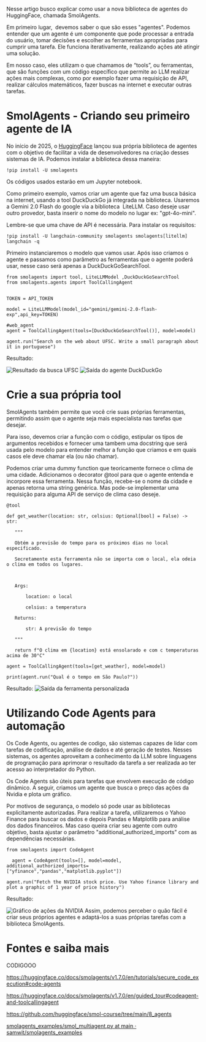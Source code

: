 
Nesse artigo busco explicar como usar a nova biblioteca de agentes do HuggingFace, chamada SmolAgents. 

Em primeiro lugar,  devemos saber o que são esses "agentes". Podemos entender que um agente é um componente que pode processar a entrada do usuário, tomar decisões e escolher as ferramentas apropriadas para cumprir uma tarefa. Ele funciona iterativamente, realizando ações até atingir uma solução.

Em nosso caso, eles utilizam o que chamamos de “tools”, ou ferramentas, que são funções com um código específico que permite ao LLM realizar ações mais complexas, como por exemplo fazer uma requisição de API, realizar cálculos matemáticos, fazer buscas na internet e executar outras tarefas.


# SmolAgents - Criando seu primeiro agente de IA

No início de 2025, o [HuggingFace](https://huggingface.co/docs/smolagents/index) lançou sua própria biblioteca de agentes com o objetivo de facilitar a vida de desenvolvedores na criação desses sistemas de IA. 
Podemos instalar a biblioteca dessa maneira: 

```
!pip install -U smolagents
```

Os códigos usados estarão em um Jupyter notebook.

Como primeiro exemplo, vamos criar um agente que faz uma busca básica na internet, usando a tool  DuckDuckGo já integrada na biblioteca. Usaremos a Gemini 2.0 Flash do google via a biblioteca  LiteLLM. Caso deseje usar outro provedor, basta inserir o nome do modelo no lugar ex: "gpt-4o-mini".

Lembre-se que uma chave de API é necessária.
Para instalar os requisitos:

```
!pip install -U langchain-community smolagents smolagents[litellm] langchain -q
```

Primeiro instanciaremos o modelo que vamos usar. Após isso criamos o agente e passamos como parâmetro as ferramentas que o agente poderá usar, nesse caso será apenas a DuckDuckGoSearchTool.

```
from smolagents import tool, LiteLLMModel ,DuckDuckGoSearchTool
from smolagents.agents import ToolCallingAgent


TOKEN = API_TOKEN

model = LiteLLMModel(model_id="gemini/gemini-2.0-flash-exp",api_key=TOKEN)

#web_agent
agent = ToolCallingAgent(tools=[DuckDuckGoSearchTool()], model=model)

agent.run("Search on the web about UFSC. Write a small paragraph about it in portuguese")
```
Resultado: 

![Resultado da busca UFSC](images/resultado-ufsc.png)
![Saída do agente DuckDuckGo](images/saida-duckduckgo.png)
# Crie a sua própria tool

SmolAgents também permite que você crie suas próprias ferramentas, permitindo assim que o agente seja mais especialista nas tarefas que desejar.

Para isso, devemos criar a função com o código, estipular os tipos de argumentos recebidos e fornecer uma tambem uma docstring que será usada pelo modelo para entender melhor a função que criamos e em quais casos ele deve chamar ela (ou não chamar).

Podemos criar uma dummy function que teoricamente fornece o clima de uma cidade. 
Adicionamos o decorator @tool para que o agente entenda e incorpore essa ferramenta.
Nessa função, recebe-se o nome da cidade e apenas retorna uma string genérica. Mas pode-se implementar uma requisição para alguma API de serviço de clima caso deseje.

```
@tool

def get_weather(location: str, celsius: Optional[bool] = False) -> str:

   """

   Obtém a previsão do tempo para os próximos dias no local especificado.

   Secretamente esta ferramenta não se importa com o local, ela odeia o clima em todos os lugares.

  

   Args:

       location: o local

       celsius: a temperatura

   Returns:

       str: A previsão do tempo

   """

   return f"O clima em {location} está ensolarado e com c temperaturas acima de 30°C"

agent = ToolCallingAgent(tools=[get_weather], model=model)

print(agent.run("Qual é o tempo em São Paulo?"))

```

Resultado:
![Saída da ferramenta personalizada](images/saida-tool-clima.png)



# Utilizando Code Agents para automação

Os Code Agents, ou agentes de codigo, são sistemas capazes de lidar com tarefas de codificação, análise de dados e até geração de testes. Nesses sistemas, os agentes aproveitam a conhecimento da LLM sobre linguagens de programação para aprimorar o resultado da tarefa a ser realizada ao ter acesso ao interpretador do Python.

Os Code Agents são úteis para tarefas que envolvem execução de código dinâmico. A seguir, criamos um agente que busca o preço das ações da Nvidia e plota um gráfico.

Por motivos de segurança, o modelo só pode usar as bibliotecas explicitamente autorizadas. Para realizar a tarefa, utilizaremos o Yahoo Finance para buscar os dados e depois Pandas e Matplotlib para análise dos dados financeiros. Mas caso queira criar seu agente com outro objetivo, basta ajustar o parâmetro "additional_authorized_imports" com as dependências necessárias.

```
from smolagents import CodeAgent

  agent = CodeAgent(tools=[], model=model, additional_authorized_imports=["yfinance","pandas","matplotlib.pyplot"])

agent.run("Fetch the NVIDIA stock price. Use Yahoo finance library and plot a graphic of 1 year of price history")

```
Resultado: 

![Gráfico de ações da NVIDIA](images/grafico-nvidia.png)
Assim, podemos perceber o quão fácil é criar seus próprios agentes e adaptá-los a suas próprias tarefas com a biblioteca SmolAgents.
# Fontes e saiba mais

CODIGOOO

https://huggingface.co/docs/smolagents/v1.7.0/en/tutorials/secure_code_execution#code-agents

https://huggingface.co/docs/smolagents/v1.7.0/en/guided_tour#codeagent-and-toolcallingagent

https://github.com/huggingface/smol-course/tree/main/8_agents

[smolagents_examples/smol_multiagent.py at main · samwit/smolagents_examples](https://github.com/samwit/smolagents_examples/blob/main/smol_multiagent.py)
